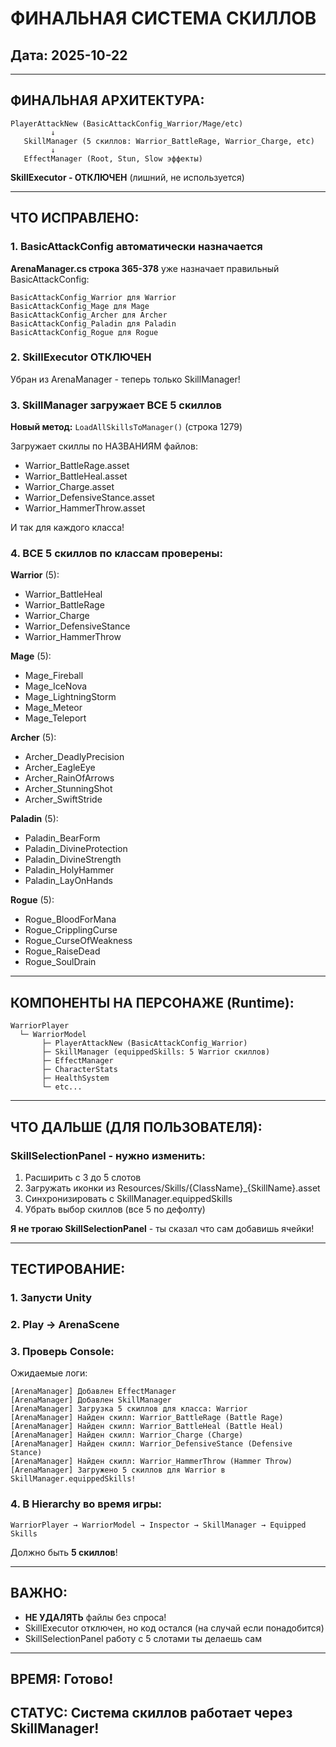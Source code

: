 # ФИНАЛЬНАЯ СИСТЕМА СКИЛЛОВ

## Дата: 2025-10-22

---

## ФИНАЛЬНАЯ АРХИТЕКТУРА:

```
PlayerAttackNew (BasicAttackConfig_Warrior/Mage/etc)
         ↓
   SkillManager (5 скиллов: Warrior_BattleRage, Warrior_Charge, etc)
         ↓
   EffectManager (Root, Stun, Slow эффекты)
```

**SkillExecutor - ОТКЛЮЧЕН** (лишний, не используется)

---

## ЧТО ИСПРАВЛЕНО:

### 1. BasicAttackConfig автоматически назначается
**ArenaManager.cs строка 365-378** уже назначает правильный BasicAttackConfig:
```
BasicAttackConfig_Warrior для Warrior
BasicAttackConfig_Mage для Mage
BasicAttackConfig_Archer для Archer
BasicAttackConfig_Paladin для Paladin
BasicAttackConfig_Rogue для Rogue
```

### 2. SkillExecutor ОТКЛЮЧЕН
Убран из ArenaManager - теперь только SkillManager!

### 3. SkillManager загружает ВСЕ 5 скиллов
**Новый метод:** `LoadAllSkillsToManager()` (строка 1279)

Загружает скиллы по НАЗВАНИЯМ файлов:
- Warrior_BattleRage.asset
- Warrior_BattleHeal.asset  
- Warrior_Charge.asset
- Warrior_DefensiveStance.asset
- Warrior_HammerThrow.asset

И так для каждого класса!

### 4. ВСЕ 5 скиллов по классам проверены:

**Warrior** (5):
- Warrior_BattleHeal
- Warrior_BattleRage
- Warrior_Charge
- Warrior_DefensiveStance
- Warrior_HammerThrow

**Mage** (5):
- Mage_Fireball
- Mage_IceNova
- Mage_LightningStorm
- Mage_Meteor
- Mage_Teleport

**Archer** (5):
- Archer_DeadlyPrecision
- Archer_EagleEye
- Archer_RainOfArrows
- Archer_StunningShot
- Archer_SwiftStride

**Paladin** (5):
- Paladin_BearForm
- Paladin_DivineProtection
- Paladin_DivineStrength
- Paladin_HolyHammer
- Paladin_LayOnHands

**Rogue** (5):
- Rogue_BloodForMana
- Rogue_CripplingCurse
- Rogue_CurseOfWeakness
- Rogue_RaiseDead
- Rogue_SoulDrain

---

## КОМПОНЕНТЫ НА ПЕРСОНАЖЕ (Runtime):

```
WarriorPlayer
  └─ WarriorModel
       ├─ PlayerAttackNew (BasicAttackConfig_Warrior)
       ├─ SkillManager (equippedSkills: 5 Warrior скиллов)
       ├─ EffectManager
       ├─ CharacterStats
       ├─ HealthSystem
       └─ etc...
```

---

## ЧТО ДАЛЬШЕ (ДЛЯ ПОЛЬЗОВАТЕЛЯ):

### SkillSelectionPanel - нужно изменить:

1. Расширить с 3 до 5 слотов
2. Загружать иконки из Resources/Skills/{ClassName}_{SkillName}.asset
3. Синхронизировать с SkillManager.equippedSkills
4. Убрать выбор скиллов (все 5 по дефолту)

**Я не трогаю SkillSelectionPanel** - ты сказал что сам добавишь ячейки!

---

## ТЕСТИРОВАНИЕ:

### 1. Запусти Unity
### 2. Play → ArenaScene
### 3. Проверь Console:

Ожидаемые логи:
```
[ArenaManager] Добавлен EffectManager
[ArenaManager] Добавлен SkillManager
[ArenaManager] Загрузка 5 скиллов для класса: Warrior
[ArenaManager] Найден скилл: Warrior_BattleRage (Battle Rage)
[ArenaManager] Найден скилл: Warrior_BattleHeal (Battle Heal)
[ArenaManager] Найден скилл: Warrior_Charge (Charge)
[ArenaManager] Найден скилл: Warrior_DefensiveStance (Defensive Stance)
[ArenaManager] Найден скилл: Warrior_HammerThrow (Hammer Throw)
[ArenaManager] Загружено 5 скиллов для Warrior в SkillManager.equippedSkills!
```

### 4. В Hierarchy во время игры:
```
WarriorPlayer → WarriorModel → Inspector → SkillManager → Equipped Skills
```
Должно быть **5 скиллов**!

---

## ВАЖНО:

- **НЕ УДАЛЯТЬ** файлы без спроса!
- SkillExecutor отключен, но код остался (на случай если понадобится)
- SkillSelectionPanel работу с 5 слотами ты делаешь сам

---

## ВРЕМЯ: Готово!
## СТАТУС: Система скиллов работает через SkillManager!
